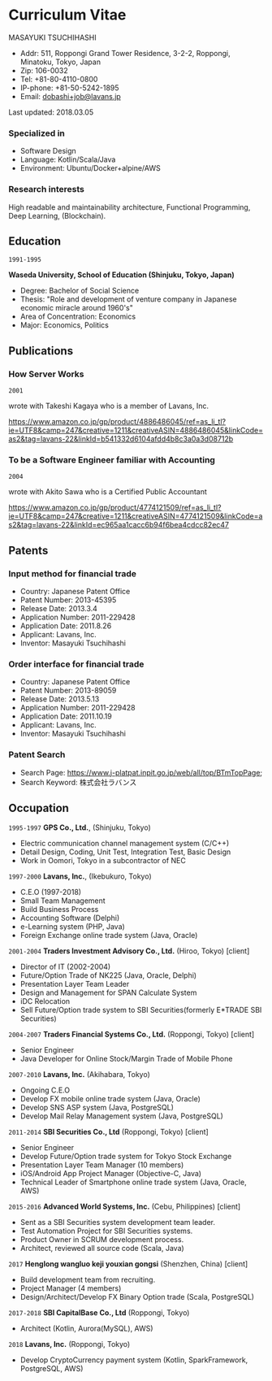 # Curriculum Vitae

MASAYUKI TSUCHIHASHI

- Addr: 511, Roppongi Grand Tower Residence, 3-2-2, Roppongi, Minatoku, Tokyo, Japan
- Zip: 106-0032
- Tel: +81-80-4110-0800
- IP-phone: +81-50-5242-1895
- Email: dobashi+job@lavans.jp

Last updated: 2018.03.05

### Specialized in

- Software Design
- Language: Kotlin/Scala/Java
- Environment: Ubuntu/Docker+alpine/AWS

### Research interests

High readable and maintainability architecture, Functional Programming, Deep Learning, (Blockchain).

## Education

`1991-1995`

__Waseda University, School of Education (Shinjuku, Tokyo, Japan)__
* Degree: Bachelor of Social Science
* Thesis: "Role and development of venture company in Japanese economic miracle around 1960's"
* Area of Concentration: Economics
* Major: Economics, Politics


## Publications

### __How Server Works__

`2001`

wrote with Takeshi Kagaya who is a member of Lavans, Inc.

https://www.amazon.co.jp/gp/product/4886486045/ref=as_li_tl?ie=UTF8&camp=247&creative=1211&creativeASIN=4886486045&linkCode=as2&tag=lavans-22&linkId=b541332d6104afdd4b8c3a0a3d08712b

### __To be a Software Engineer familiar with Accounting__

`2004`

wrote with Akito Sawa who is a Certified Public Accountant

https://www.amazon.co.jp/gp/product/4774121509/ref=as_li_tl?ie=UTF8&camp=247&creative=1211&creativeASIN=4774121509&linkCode=as2&tag=lavans-22&linkId=ec965aa1cacc6b94f6bea4cdcc82ec47

## Patents

### Input method for financial trade
- Country: Japanese Patent Office
- Patent Number: 2013-45395
- Release Date: 2013.3.4
- Application Number: 2011-229428
- Application Date: 2011.8.26
- Applicant: Lavans, Inc.
- Inventor: Masayuki Tsuchihashi

### Order interface for financial trade
- Country: Japanese Patent Office
- Patent Number: 2013-89059
- Release Date: 2013.5.13
- Application Number: 2011-229428
- Application Date: 2011.10.19
- Applicant: Lavans, Inc.
- Inventor: Masayuki Tsuchihashi

### Patent Search
* Search Page: 
 https://www.j-platpat.inpit.go.jp/web/all/top/BTmTopPage;
* Search Keyword: 株式会社ラバンス 

## Occupation

`1995-1997`
__GPS Co., Ltd.__, (Shinjuku, Tokyo)

- Electric communication channel management system (C/C++)
- Detail Design, Coding, Unit Test, Integration Test, Basic Design
- Work in Oomori, Tokyo in a subcontractor of NEC

`1997-2000`
__Lavans, Inc.__, (Ikebukuro, Tokyo)

- C.E.O (1997-2018)
- Small Team Management
- Build Business Process
- Accounting Software (Delphi)
- e-Learning system (PHP, Java)
- Foreign Exchange online trade system (Java, Oracle)

`2001-2004` __Traders Investment Advisory Co., Ltd.__ (Hiroo, Tokyo) [client]

- Director of IT (2002-2004)
- Future/Option Trade of NK225 (Java, Oracle, Delphi)
- Presentation Layer Team Leader
- Design and Management for SPAN Calculate System
- iDC Relocation
- Sell Future/Option trade system to SBI Securities(formerly E*TRADE SBI Securities)

`2004-2007` __Traders Financial Systems Co., Ltd.__  (Roppongi, Tokyo) [client]

- Senior Engineer
- Java Developer for Online Stock/Margin Trade of Mobile Phone

`2007-2010` __Lavans, Inc.__ (Akihabara, Tokyo) 

- Ongoing C.E.O
- Develop FX mobile online trade system (Java, Oracle)
- Develop SNS ASP system (Java, PostgreSQL)
- Develop Mail Relay Management system (Java, PostgreSQL)

`2011-2014` __SBI Securities Co., Ltd__ (Roppongi,  Tokyo) [client]

- Senior Engineer
- Develop Future/Option trade system for Tokyo Stock Exchange
- Presentation Layer Team Manager (10 members)
- iOS/Android App Project Manager (Objective-C, Java)
- Technical Leader of Smartphone online trade system (Java, Oracle, AWS)

`2015-2016` __Advanced World Systems, Inc.__ (Cebu, Philippines) [client]

- Sent as a SBI Securities system development team leader.
- Test Automation Project for SBI Securities systems.
- Product Owner in SCRUM development process.
- Architect, reviewed all source code (Scala, Java) 

`2017` __Henglong wangluo keji youxian gongsi__ (Shenzhen, China) [client]

- Build development team from recruiting.
- Project Manager (4 members)
- Design/Architect/Develop FX Binary Option trade (Scala, PostgreSQL)

`2017-2018` __SBI CapitalBase Co., Ltd__ (Roppongi,  Tokyo) 

- Architect (Kotlin, Aurora(MySQL), AWS)

`2018` __Lavans, Inc.__ (Roppongi,  Tokyo) 

- Develop CryptoCurrency payment system (Kotlin, SparkFramework, PostgreSQL, AWS)


